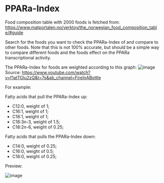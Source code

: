 # PPARa-Index

Food composition table with 2000 foods is fetched from: https://www.matportalen.no/verktoy/the_norwegian_food_composition_table/#guide

Search for the foods you want to check the PPARa-Index of and compare to other foods. Note that this is not 100% accurate, but should be a simple way to compare different foods and the foods effect on the PPARa transcriptional activity.

The PPARa-Index for foods are weighted according to this graph: 
![image](https://github.com/LeonardotNEO/PPAR-Index/assets/52072762/11b55910-383f-4b21-8fcf-760340a09d74)
Source: https://www.youtube.com/watch?v=f1atTGlu2zQ&t=7s&ab_channel=FireInABottle

For example:

Fatty acids that pull the PPARa-Index up:
- C12:0, weight of 1;
- C16:1, weight of 1;
- C18:1, weight of 1;
- C18:3n-3, weight of 1.5;
- C18:2n-6, weight of 0.25;

Fatty acids that pulls the PPARa-Index down:
- C14:0, weight of 0.25;
- C16:0, weight of 0.5;
- C18:0, weight of 0.25;

Preview:

![image](https://github.com/LeonardotNEO/PPAR-Index/assets/52072762/4070cc77-a163-45bb-a482-d384150eee89)

